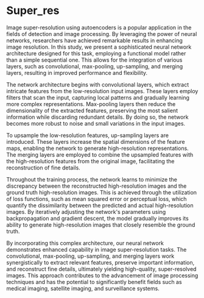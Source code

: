 # Super_res


Image super-resolution using autoencoders is a popular application in the fields of detection and image processing. By leveraging the power of neural networks, researchers have achieved remarkable results in enhancing image resolution. In this study, we present a sophisticated neural network architecture designed for this task, employing a functional model rather than a simple sequential one. This allows for the integration of various layers, such as convolutional, max-pooling, up-sampling, and merging layers, resulting in improved performance and flexibility.

The network architecture begins with convolutional layers, which extract intricate features from the low-resolution input images. These layers employ filters that scan the input, capturing local patterns and gradually learning more complex representations. Max-pooling layers then reduce the dimensionality of the extracted features, preserving the most salient information while discarding redundant details. By doing so, the network becomes more robust to noise and small variations in the input images.

To upsample the low-resolution features, up-sampling layers are introduced. These layers increase the spatial dimensions of the feature maps, enabling the network to generate high-resolution representations. The merging layers are employed to combine the upsampled features with the high-resolution features from the original image, facilitating the reconstruction of fine details.

Throughout the training process, the network learns to minimize the discrepancy between the reconstructed high-resolution images and the ground truth high-resolution images. This is achieved through the utilization of loss functions, such as mean squared error or perceptual loss, which quantify the dissimilarity between the predicted and actual high-resolution images. By iteratively adjusting the network's parameters using backpropagation and gradient descent, the model gradually improves its ability to generate high-resolution images that closely resemble the ground truth.

By incorporating this complex architecture, our neural network demonstrates enhanced capability in image super-resolution tasks. The convolutional, max-pooling, up-sampling, and merging layers work synergistically to extract relevant features, preserve important information, and reconstruct fine details, ultimately yielding high-quality, super-resolved images. This approach contributes to the advancement of image processing techniques and has the potential to significantly benefit fields such as medical imaging, satellite imaging, and surveillance systems.
